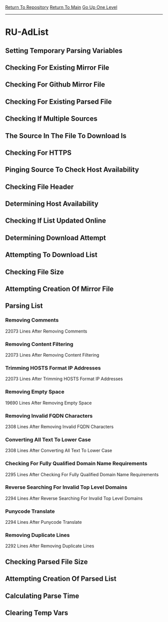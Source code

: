 [Return To Repository](https://github.com/deathbybandaid/piholeparser/)
[Return To Main](https://github.com/deathbybandaid/piholeparser/blob/master/RecentRunLogs/Mainlog.md)
[Go Up One Level](https://github.com/deathbybandaid/piholeparser/blob/master/RecentRunLogs/TopLevelScripts/30-Processing-External-Blacklists.md)
____________________________________
# RU-AdList
## Setting Temporary Parsing Variables
## Checking For Existing Mirror File
## Checking For Github Mirror File
## Checking For Existing Parsed File
## Checking If Multiple Sources
## The Source In The File To Download Is
## Checking For HTTPS
## Pinging Source To Check Host Availability
## Checking File Header
## Determining Host Availability
## Checking If List Updated Online
## Determining Download Attempt
## Attempting To Download List
## Checking File Size
## Attempting Creation Of Mirror File
## Parsing List
### Removing Comments
22073 Lines After Removing Comments
### Removing Content Filtering
22073 Lines After Removing Content Filtering
### Trimming HOSTS Format IP Addresses
22073 Lines After Trimming HOSTS Format IP Addresses
### Removing Empty Space
19690 Lines After Removing Empty Space
### Removing Invalid FQDN Characters
2308 Lines After Removing Invalid FQDN Characters
### Converting All Text To Lower Case
2308 Lines After Converting All Text To Lower Case
### Checking For Fully Qualified Domain Name Requirements
2295 Lines After Checking For Fully Qualified Domain Name Requirements
### Reverse Searching For Invalid Top Level Domains
2294 Lines After Reverse Searching For Invalid Top Level Domains
### Punycode Translate
2294 Lines After Punycode Translate
### Removing Duplicate Lines
2292 Lines After Removing Duplicate Lines
## Checking Parsed File Size
## Attempting Creation Of Parsed List
## Calculating Parse Time
## Clearing Temp Vars
